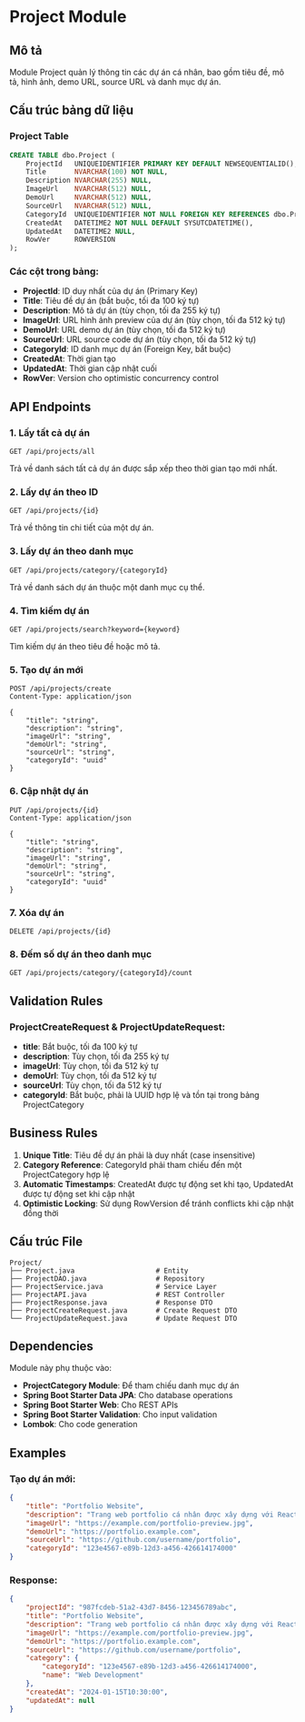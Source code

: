 # Project Module

## Mô tả
Module Project quản lý thông tin các dự án cá nhân, bao gồm tiêu đề, mô tả, hình ảnh, demo URL, source URL và danh mục dự án.

## Cấu trúc bảng dữ liệu

### Project Table
```sql
CREATE TABLE dbo.Project (
    ProjectId   UNIQUEIDENTIFIER PRIMARY KEY DEFAULT NEWSEQUENTIALID(),
    Title       NVARCHAR(100) NOT NULL,
    Description NVARCHAR(255) NULL,
    ImageUrl    NVARCHAR(512) NULL,
    DemoUrl     NVARCHAR(512) NULL,
    SourceUrl   NVARCHAR(512) NULL,
    CategoryId  UNIQUEIDENTIFIER NOT NULL FOREIGN KEY REFERENCES dbo.ProjectCategory(CategoryId),
    CreatedAt   DATETIME2 NOT NULL DEFAULT SYSUTCDATETIME(),
    UpdatedAt   DATETIME2 NULL,
    RowVer      ROWVERSION
);
```

### Các cột trong bảng:
- **ProjectId**: ID duy nhất của dự án (Primary Key)
- **Title**: Tiêu đề dự án (bắt buộc, tối đa 100 ký tự)
- **Description**: Mô tả dự án (tùy chọn, tối đa 255 ký tự)
- **ImageUrl**: URL hình ảnh preview của dự án (tùy chọn, tối đa 512 ký tự)
- **DemoUrl**: URL demo dự án (tùy chọn, tối đa 512 ký tự)
- **SourceUrl**: URL source code dự án (tùy chọn, tối đa 512 ký tự)
- **CategoryId**: ID danh mục dự án (Foreign Key, bắt buộc)
- **CreatedAt**: Thời gian tạo
- **UpdatedAt**: Thời gian cập nhật cuối
- **RowVer**: Version cho optimistic concurrency control

## API Endpoints

### 1. Lấy tất cả dự án
```
GET /api/projects/all
```
Trả về danh sách tất cả dự án được sắp xếp theo thời gian tạo mới nhất.

### 2. Lấy dự án theo ID
```
GET /api/projects/{id}
```
Trả về thông tin chi tiết của một dự án.

### 3. Lấy dự án theo danh mục
```
GET /api/projects/category/{categoryId}
```
Trả về danh sách dự án thuộc một danh mục cụ thể.

### 4. Tìm kiếm dự án
```
GET /api/projects/search?keyword={keyword}
```
Tìm kiếm dự án theo tiêu đề hoặc mô tả.

### 5. Tạo dự án mới
```
POST /api/projects/create
Content-Type: application/json

{
    "title": "string",
    "description": "string",
    "imageUrl": "string",
    "demoUrl": "string",
    "sourceUrl": "string",
    "categoryId": "uuid"
}
```

### 6. Cập nhật dự án
```
PUT /api/projects/{id}
Content-Type: application/json

{
    "title": "string",
    "description": "string",
    "imageUrl": "string",
    "demoUrl": "string",
    "sourceUrl": "string",
    "categoryId": "uuid"
}
```

### 7. Xóa dự án
```
DELETE /api/projects/{id}
```

### 8. Đếm số dự án theo danh mục
```
GET /api/projects/category/{categoryId}/count
```

## Validation Rules

### ProjectCreateRequest & ProjectUpdateRequest:
- **title**: Bắt buộc, tối đa 100 ký tự
- **description**: Tùy chọn, tối đa 255 ký tự
- **imageUrl**: Tùy chọn, tối đa 512 ký tự
- **demoUrl**: Tùy chọn, tối đa 512 ký tự
- **sourceUrl**: Tùy chọn, tối đa 512 ký tự
- **categoryId**: Bắt buộc, phải là UUID hợp lệ và tồn tại trong bảng ProjectCategory

## Business Rules

1. **Unique Title**: Tiêu đề dự án phải là duy nhất (case insensitive)
2. **Category Reference**: CategoryId phải tham chiếu đến một ProjectCategory hợp lệ
3. **Automatic Timestamps**: CreatedAt được tự động set khi tạo, UpdatedAt được tự động set khi cập nhật
4. **Optimistic Locking**: Sử dụng RowVersion để tránh conflicts khi cập nhật đồng thời

## Cấu trúc File

```
Project/
├── Project.java                    # Entity
├── ProjectDAO.java                 # Repository
├── ProjectService.java             # Service Layer
├── ProjectAPI.java                 # REST Controller
├── ProjectResponse.java            # Response DTO
├── ProjectCreateRequest.java       # Create Request DTO
└── ProjectUpdateRequest.java       # Update Request DTO
```

## Dependencies

Module này phụ thuộc vào:
- **ProjectCategory Module**: Để tham chiếu danh mục dự án
- **Spring Boot Starter Data JPA**: Cho database operations
- **Spring Boot Starter Web**: Cho REST APIs
- **Spring Boot Starter Validation**: Cho input validation
- **Lombok**: Cho code generation

## Examples

### Tạo dự án mới:
```json
{
    "title": "Portfolio Website",
    "description": "Trang web portfolio cá nhân được xây dựng với React và Spring Boot",
    "imageUrl": "https://example.com/portfolio-preview.jpg",
    "demoUrl": "https://portfolio.example.com",
    "sourceUrl": "https://github.com/username/portfolio",
    "categoryId": "123e4567-e89b-12d3-a456-426614174000"
}
```

### Response:
```json
{
    "projectId": "987fcdeb-51a2-43d7-8456-123456789abc",
    "title": "Portfolio Website",
    "description": "Trang web portfolio cá nhân được xây dựng với React và Spring Boot",
    "imageUrl": "https://example.com/portfolio-preview.jpg",
    "demoUrl": "https://portfolio.example.com",
    "sourceUrl": "https://github.com/username/portfolio",
    "category": {
        "categoryId": "123e4567-e89b-12d3-a456-426614174000",
        "name": "Web Development"
    },
    "createdAt": "2024-01-15T10:30:00",
    "updatedAt": null
}
```
